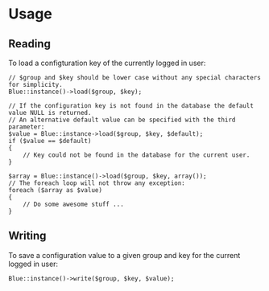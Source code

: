 # Usage

## Reading

To load a configturation key of the currently logged in user:

	// $group and $key should be lower case without any special characters for simplicity.
	Blue::instance()->load($group, $key);
	
	// If the configuration key is not found in the database the default value NULL is returned.
	// An alternative default value can be specified with the third parameter:
	$value = Blue::instance->load($group, $key, $default);
	if ($value == $default)
	{
		// Key could not be found in the database for the current user.
	}
	
	$array = Blue::instance()->load($group, $key, array());
	// The foreach loop will not throw any exception:
	foreach ($array as $value)
	{
		// Do some awesome stuff ...
	}

## Writing

To save a configuration value to a given group and key for the current logged in user:

	Blue::instance()->write($group, $key, $value);
